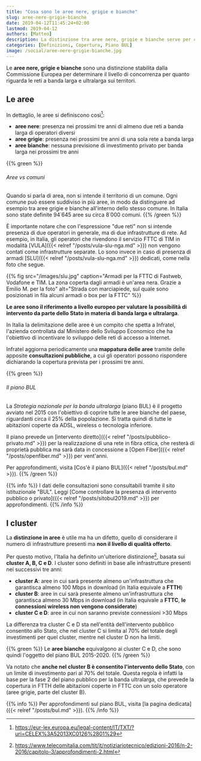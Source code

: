 ```yaml
---
title: "Cosa sono le aree nere, grigie e bianche"
slug: aree-nere-grigie-bianche
date: 2019-04-12T11:45:24+02:00
lastmod: 2019-04-12
authors: [Matteo]
description: La distinzione tra aree nere, grigie e bianche serve per classificare il grado di investimenti per la banda larga presenti sul territorio.
categories: [Definizioni, Copertura, Piano BUL]
image: /social/aree-nere-grigie-bianche.jpg
---
```


Le **aree nere, grigie e bianche** sono una distinzione stabilita dalla Commissione Europea per determinare il livello di concorrenza per quanto riguarda le reti a banda larga e ultralarga sui territori.

## Le aree

In dettaglio, le aree si definiscono così[^lex]:

- **aree nere**: presenza nei prossimi tre anni di almeno due reti a banda larga di operatori diversi
- **aree grigie**: presenza nei prossimi tre anni di una sola rete a banda larga
- **aree bianche**: nessuna previsione di investimento privato per banda larga nei prossimi tre anni

{{% green %}}
###### Aree vs comuni
Quando si parla di area, non si intende il territorio di un comune. Ogni comune può essere suddiviso in più aree, in modo da distinguere ad esempio tra aree grigie e bianche all'interno dello stesso comune. In Italia sono state definite 94˙645 aree su circa 8˙000 comuni.
{{% /green %}}

È importante notare che con l'espressione "due reti" non si intende presenza di due operatori in generale, ma di due infrastrutture di rete. Ad esempio, in Italia, gli operatori che rivendono il servizio FTTC di TIM in modalità [VULA]({{< relref "/posts/vula-slu-nga.md" >}}) non vengono contati come infrastrutture separate. Lo sono invece in caso di presenza di armadi [SLU]({{< relref "/posts/vula-slu-nga.md" >}}) dedicati, come nella foto che segue.

{{% fig src="/images/slu.jpg" caption="Armadi per la FTTC di Fastweb, Vodafone e TIM. La zona coperta dagli armadi è un'area nera. Grazie a Emilio M. per la foto" alt="Strada con marciapiede, sul quale sono posizionati in fila alcuni armadi o box per la FTTC" %}}

**Le aree sono il riferimento a livello europeo per valutare la possibilità di intervento da parte dello Stato in materia di banda larga e ultralarga**.

In Italia la delimitazione delle aree è un compito che spetta a Infratel, l'azienda controllata dal Ministero dello Sviluppo Economico che ha l'obiettivo di incentivare lo sviluppo delle reti di accesso a Internet.

Infratel aggiorna periodicamente una **mappatura delle aree** tramite delle apposite **consultazioni pubbliche**, a cui gli operatori possono rispondere dichiarando la copertura prevista per i prossimi tre anni.

{{% green %}}
###### Il piano BUL

La *Strategia nazionale per la banda ultralarga* (piano BUL) è il progetto avviato nel 2015 con l'obiettivo di coprire tutte le aree bianche del paese, riguardanti circa il 25% della popolazione. Si tratta quindi di tutte le abitazioni coperte da ADSL, wireless o tecnologia inferiore.

Il piano prevede un [intervento diretto]({{< relref "/posts/pubblico-privato.md" >}}) per la realizzazione di una rete in fibra ottica, che resterà di proprietà pubblica ma sarà data in concessione a [Open Fiber]({{< relref "/posts/openfiber.md" >}}) per vent'anni.

Per approfondimenti, visita [Cos'è il piano BUL]({{< relref "/posts/bul.md" >}}).
{{% /green %}}

{{% info %}}
I dati delle consultazioni sono consultabili tramite il sito istituzionale "BUL". Leggi [Come controllare la presenza di intervento pubblico o privato]({{< relref "/posts/sitobul2019.md" >}}) per approfondimenti.
{{% /info %}}

## I cluster

La **distinzione in aree** è utile ma ha un difetto, quello di considerare il numero di infrastrutture presenti ma **non il livello di qualità offerto**.

Per questo motivo, l'Italia ha definito un'ulteriore distinzione[^notiziario], basata sui **cluster A, B, C e D**. I cluster sono definiti in base alle infrastrutture presenti nei successivi tre anni:

- **cluster A**: aree in cui sarà presente almeno un'infrastruttura che garantisca almeno 100 Mbps in download (in Italia equivale a **FTTH**)
- **cluster B**: aree in cui sarà presente almeno un'infrastruttura che garantisca almeno 30 Mbps in download (in Italia equivale a **FTTC**, **le connessioni wireless non vengono considerate**)
- **cluster C e D**: aree in cui non saranno previste connessioni >30 Mbps

La differenza tra cluster C e D sta nell'entità dell'intervento pubblico consentito allo Stato, che nel cluster C si limita al 70% del totale degli investimenti per quel cluster, mentre nel cluster D non ha limiti.

{{% green %}}
Le **aree bianche** equivalgono ai cluster C e D, che sono quindi l'oggetto del piano BUL 2015-2020.
{{% /green %}}

Va notato che **anche nel cluster B è consentito l'intervento dello Stato**, con un limite di investimento pari al 70% del totale. Questa regola è infatti la base per la fase 2 del piano pubblico per la banda ultralarga, che prevede la copertura in FTTH delle abitazioni coperte in FTTC con un solo operatore (aree grigie, parte del cluster B).

{{% info %}}
Per approfondimenti sul piano BUL, visita [la pagina dedicata]({{< relref "/posts/bul.md" >}}).
{{% /info %}}

[^lex]: https://eur-lex.europa.eu/legal-content/IT/TXT/?uri=CELEX%3A52013XC0126%2801%29
[^notiziario]: https://www.telecomitalia.com/tit/it/notiziariotecnico/edizioni-2016/n-2-2016/capitolo-3/approfondimenti-2.html
